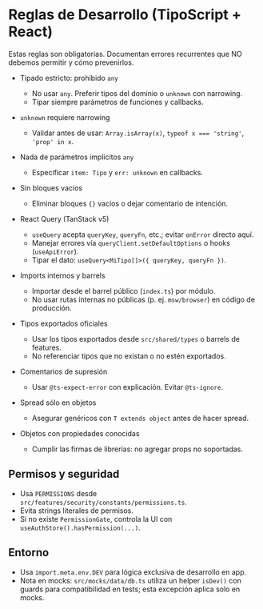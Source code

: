 # Reglas de Desarrollo (TipoScript + React)

Estas reglas son obligatorias. Documentan errores recurrentes que NO debemos permitir y cómo prevenirlos.

- Tipado estricto: prohibido `any`
  - No usar `any`. Preferir tipos del dominio o `unknown` con narrowing.
  - Tipar siempre parámetros de funciones y callbacks.

- `unknown` requiere narrowing
  - Validar antes de usar: `Array.isArray(x)`, `typeof x === 'string'`, `'prop' in x`.

- Nada de parámetros implícitos `any`
  - Especificar `item: Tipo` y `err: unknown` en callbacks.

- Sin bloques vacíos
  - Eliminar bloques `{}` vacíos o dejar comentario de intención.

- React Query (TanStack v5)
  - `useQuery` acepta `queryKey`, `queryFn`, etc.; evitar `onError` directo aquí.
  - Manejar errores vía `queryClient.setDefaultOptions` o hooks (`useApiError`).
  - Tipar el dato: `useQuery<MiTipo[]>({ queryKey, queryFn })`.

- Imports internos y barrels
  - Importar desde el barrel público (`index.ts`) por módulo.
  - No usar rutas internas no públicas (p. ej. `msw/browser`) en código de producción.

- Tipos exportados oficiales
  - Usar los tipos exportados desde `src/shared/types` o barrels de features.
  - No referenciar tipos que no existan o no estén exportados.

- Comentarios de supresión
  - Usar `@ts-expect-error` con explicación. Evitar `@ts-ignore`.

- Spread sólo en objetos
  - Asegurar genéricos con `T extends object` antes de hacer spread.

- Objetos con propiedades conocidas
  - Cumplir las firmas de librerías: no agregar props no soportadas.

## Permisos y seguridad
- Usa `PERMISSIONS` desde `src/features/security/constants/permissions.ts`.
- Evita strings literales de permisos.
- Si no existe `PermissionGate`, controla la UI con `useAuthStore().hasPermission(...)`.

## Entorno
- Usa `import.meta.env.DEV` para lógica exclusiva de desarrollo en app.
- Nota en mocks: `src/mocks/data/db.ts` utiliza un helper `isDev()` con guards para compatibilidad en tests; esta excepción aplica solo en mocks.
